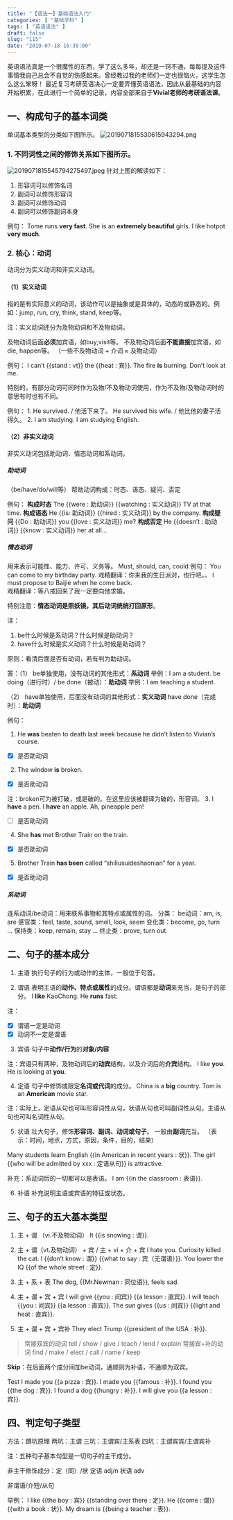 ```yaml
---
title: "【语法一】基础语法入门"
categories: [ "基础学科" ]
tags: [ "英语语法" ]
draft: false
slug: "115"
date: "2019-07-18 16:39:00"
---
```


英语语法真是一个很魔性的东西，学了这么多年，却还是一窍不通，每每提及这件事情我自己总会不自觉的伤感起来。曾经教过我的老师们一定也很恼火，这学生怎么这么笨呀！
最近复习考研英语决心一定要弄懂英语语法，因此从最基础的内容开始积累，在此进行一个简单的记录，内容全部来自于**Vivial老师的考研语法课**。

## 一、构成句子的基本词类
单词基本类型的分类如下图所示。
![2019071815530615943294.png](http://frytea-data.test.upcdn.net/2019071815530615943294.png)
### 1. 不同词性之间的修饰关系如下图所示。
![2019071815545794275497.jpeg](http://frytea-data.test.upcdn.net/2019071815545794275497.jpeg)
针对上图的解读如下：
1. 形容词可以修饰名词
2. 副词可以修饰形容词
3. 副词可以修饰动词
4. 副词可以修饰副词本身

例句：
Tome runs **very fast**.
She is an **extremely beautiful** girls.
I like hotpot **very much**.

### 2. 核心：**动词**
动词分为实义动词和非实义动词。
#### （1）实义动词
指的是有实际意义的动词，该动作可以是抽象或是具体的，动态的或静态的。例如：jump, run, cry, think, stand, keep等。

注：实义动词还分为及物动词和不及物动词。

及物动词后面**必须**加宾语，如buy,visit等。
不及物动词后面**不能直接**加宾语，如die, happen等。
（一些不及物动词 + 介词 ≈  及物动词）

例句：
I can’t {{stand : vt}} the {{heat : 宾}}.
The fire **is** burning.
Don’t look at me.

特别的，有部分动词可同时作为及物/不及物动词使用，作为不及物/及物动词时的意思有时也有不同。

例句：
1.
He survived. / 他活下来了。
He survived his wife. / 他比他的妻子活得久。
2.
I am studying.
I am studying English.

#### （2）非实义动词
非实义动词包括助动词、情态动词和系动词。
##### 助动词
（be/have/do/will等）
帮助动词构成：时态、语态、疑问、否定

例句：
**构成时态**
The {{were : 助动词}} {{watching : 实义动词}} TV at that time.
**构成语态**
He {{is: 助动词}} {{hired : 实义动词}} by the company.
**构成疑问**
{{Do : 助动词}} you {{love : 实义动词}} me?
**构成否定**
He {{doesn’t : 助动词}} {{know : 实义动词}} her at all...

##### 情态动词
用来表示可能性、能力、许可、义务等。
Must, should, can, could
例句：
You can come to my birthday party.
戏精翻译：你来我的生日派对，也行吧。。
I must propose to Baijie when he come back.  
戏精翻译：等八戒回来了我一定要向他求婚。

特别注意：**情态动词是照妖镜，其后动词统统打回原形**。

注：
1. be什么时候是系动词？什么时候是助动词？
2. have什么时候是实义动词？什么时候是助动词？

原则：看清后面是否有动词，若有判为助动词。

答：（1）
be单独使用，没有动词的其他形式：**系动词**
举例：I am a student.
be doing（进行时）/ be done（被动）：**助动词**
举例：I am teaching a student.

（2）
have单独使用，后面没有动词的其他形式：**实义动词**
have done（完成时）：**助动词**

例句：
1. He **was** beaten to death last week because he didn’t listen to Vivian’s course. 
 - [x] 是否助动词
2. The window **is** broken.
 - [x] 是否助动词

注：broken可为被打破，或是破的。在这里应该被翻译为破的，形容词。
3. I **have** a pen. I **have** an apple. Ah, pineapple pen!
 - [ ] 是否助动词
4. She **has** met Brother Train on the train.
 - [x] 是否助动词
5. Brother Train **has been** called “shiliusuideshaonian” for a year.
 - [x] 是否助动词

##### 系动词
连系动词/be动词：用来联系事物和其特点或属性的词。
分类：
be动词：am, is, are
感官类：feel, taste, sound, smell, look, seem
变化类：become, go, turn ...
保持类：keep, remain, stay ...
终止类：prove, turn out

## 二、句子的基本成分

1. 主语
执行句子的行为或动作的主体，一般位于句首。

2. 谓语
表明主语的**动作、特点或属性**的成分。谓语都是**动词**来充当，是句子的部分。
I **like** KaoChong.
He **runs** fast.

注：
 - [X] 谓语一定是动词
 - [X] 动词不一定是谓语

3. 宾语
句子中**动作/行为**的**对象/内容**

注：宾语只有两种，及物动词后的**动宾**结构，以及介词后的**介宾**结构。
I like **you**.
He is looking at **you**.

4. 定语
句子中修饰或限定**名词或代词**的成分。
China is a **big** country.
Tom is an **American** movie star.

注：实际上，定语从句也可叫形容词性从句，状语从句也可叫副词性从句，主语从句也可叫名词性从句。

5. 状语
壮大句子，修饰**形容词、副词、动词或句子**。
一般由**副词**充当。
（表示：时间，地点，方式，原因，条件，目的，结果）

Many students learn English {{in American in recent years : 状}}.
The girl {{who will be admitted by xxx : 定语从句}} is attractive.

补充：系动词后的一切都可以是表语。
I am {{in the classroom : 表语}}.

6. 补语
补充说明主语或宾语的特征或状态。

## 三、句子的五大基本类型
1. 主 + 谓 （vi.不及物动词）
It {{is snowing : 谓}}.

2. 主 + 谓（vt.及物动词） + 宾 / 主 + vi + 介 + 宾
I hate you.
Curiosity killed the cat.
I {{don’t know : 谓}} {{what to say : 宾（无谓语）}}.
You lower the IQ {{of the whole street : 定}}.

3. 主 + 系 + 表
The dog, {{Mr.Newman : 同位语}}, feels sad.

4. 主 + 谓 + 宾 + 宾
I will give {{you : 间宾}} {{a lesson : 直宾}}.
I will teach {{you : 间宾}} {{a lesson : 直宾}}.
The sun gives {{us : 间宾}} {{light and heat : 直宾}}.

5. 主 + 谓 + 宾 + 宾补
They elect Trump {{president of the USA : 补}}.

> 常接双宾的动词
> tell / show / give / teach / lend / explain
> 常接宾+补的动词
> find / make / elect / call / name / keep

**Skip**：在后面两个成分间加be动词，通顺则为补语，不通顺为双宾。

Test 
 I made you {{a pizza : 宾}}.
I made you {{famous : 补}}.
I found you {{the dog : 宾}}.
I found a dog {{hungry : 补}}.
I will give you {{a lesson : 宾}}.

## 四、判定句子类型
方法：蹲坑原理
两坑：主谓
三坑：主谓宾/主系表
四坑：主谓宾宾/主谓宾补

注：五种句子基本句型是一切句子的主干成分。

非主干修饰成分：定（同）/状
定语 adj/n
状语 adv

非谓语/介短/从句

举例：
I like {{the boy : 宾}} {{standing over there : 定}}.
He {{come : 谓}} {{with a book : 状}}.
My dream is {{being a teacher : 表}}.
